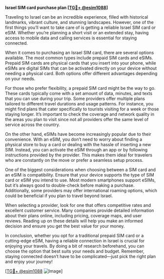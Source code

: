 **Israel SIM card purchase plan [[TG💪+ @esim1088](https://t.me/s/esim1088)]**

Traveling to Israel can be an incredible experience, filled with historical landmarks, vibrant culture, and stunning landscapes. However, one of the first things you’ll want to take care of is getting a reliable Israel SIM card or eSIM. Whether you’re planning a short visit or an extended stay, having access to mobile data and calling services is essential for staying connected.

When it comes to purchasing an Israel SIM card, there are several options available. The most common types include prepaid SIM cards and eSIMs. Prepaid SIM cards are physical cards that you insert into your phone, while eSIMs are digital SIMs that can be activated directly on your device without needing a physical card. Both options offer different advantages depending on your needs.

For those who prefer flexibility, a prepaid SIM card might be the way to go. These cards typically come with a set amount of data, minutes, and texts that you can use during your trip. Some providers offer multiple plans tailored to different travel durations and usage patterns. For instance, you might find plans that cater specifically to tourists visiting for a week or those staying longer. It’s important to check the coverage and network quality in the areas you plan to visit since not all providers offer the same level of service across the country.

On the other hand, eSIMs have become increasingly popular due to their convenience. With an eSIM, you don’t need to worry about finding a physical store to buy a card or dealing with the hassle of inserting a new SIM. Instead, you can activate the eSIM through an app or by following instructions provided by the provider. This makes them ideal for travelers who are constantly on the move or prefer a seamless setup process.

One of the biggest considerations when choosing between a SIM card and an eSIM is compatibility. Ensure that your device supports the type of SIM card or eSIM you intend to use. Most modern smartphones support eSIMs, but it’s always good to double-check before making a purchase. Additionally, some providers may offer international roaming options, which could be beneficial if you plan to travel beyond Israel.

When selecting a provider, look for one that offers competitive rates and excellent customer service. Many companies provide detailed information about their plans online, including pricing, coverage maps, and user reviews. Reading up on these details will help you make an informed decision and ensure you get the best value for your money.

In conclusion, whether you opt for a traditional prepaid SIM card or a cutting-edge eSIM, having a reliable connection in Israel is crucial for enjoying your travels. By doing a bit of research beforehand, you can choose the option that best suits your needs and budget. Remember, staying connected doesn’t have to be complicated—just pick the right plan and enjoy your journey! 

[[TG💪+ @esim1088](https://t.me/s/esim1088) ![Image](https://i.postimg.cc/Y0z9fWf4/image.png)]